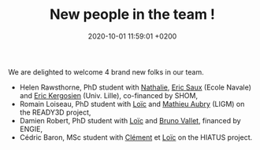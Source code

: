 ﻿---
layout: post
title:  "New people in the team !"
date:   2020-10-01 11:59:01 +0200
categories: strudel newcomers personnel
lang: fr
---
We are delighted to welcome 4 brand new folks in our team.
<ul>
<li> Helen Rawsthorne, PhD student with <a href="https://www.umr-lastig.fr/nathalie-abadie/" target="_blank">Nathalie</a>, <a href="https://www.ecole-navale.fr/node/50589" target="_blank">Eric Saux</a> (Ecole Navale) and <a href="https://pro.univ-lille.fr/eric-kergosien/" target="_blank">Eric Kergosien</a> (Univ. Lille), co-financed by SHOM,</li>
<li>Romain Loiseau, PhD student with  <a href="https://loiclandrieu.com/" target="_blank">Loïc</a> and <a href="http://imagine.enpc.fr/~aubrym/" target="_blank">Mathieu Aubry</a> (LIGM) on the READY3D project,</li>
<li> Damien Robert, PhD student with  <a href="https://loiclandrieu.com/" target="_blank">Loïc</a> and <a href="https://www.umr-lastig.fr/bruno-vallet/" target="_blank">Bruno Vallet</a>, financed by ENGIE,</li>
<li> Cédric Baron, MSc student with <a href="https://www.umr-lastig.fr/clement-mallet/" target="_blank">Clément</a> et <a href="https://loiclandrieu.com/" target="_blank">Loïc</a> on the HIATUS project.</li>
</ul>
<br>
